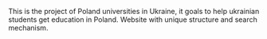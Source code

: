 This is the project of Poland universities in Ukraine, it goals to help ukrainian students get education in Poland. Website with unique structure and search mechanism.